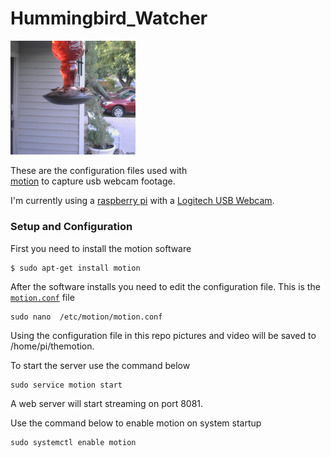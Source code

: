 # Hummingbird_Watcher

<img src="hbird.jpg" alt="Humming bird capture" style="width: 200px;"/>

These are the configuration files used with  
[motion](https://github.com/Motion-Project/motion) 
to capture usb webcam footage. 

I'm currently using a 
[raspberry pi](http://amzn.to/2yBgiIi) 
with a [Logitech USB Webcam](http://amzn.to/2gNXKup).

### Setup and Configuration
First you need to install the motion software

```shell
$ sudo apt-get install motion
```

After the software installs you need to edit the configuration file.
 This is the [`motion.conf`](motion.conf) file
 
 ```shell
 sudo nano  /etc/motion/motion.conf
 ```
 
Using the configuration file in this repo pictures and video will be
 saved to /home/pi/themotion.
 
To start the server use the command below

```shell
sudo service motion start
```

A web server will start streaming on port 8081.

Use the command below to enable motion on system startup
 
 ```shell
 sudo systemctl enable motion
```
